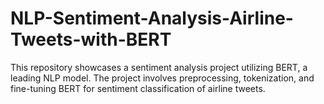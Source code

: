 # NLP-Sentiment-Analysis-Airline-Tweets-with-BERT
This repository showcases a sentiment analysis project utilizing BERT, a leading NLP model. The project involves preprocessing, tokenization, and fine-tuning BERT for sentiment classification of airline tweets.
